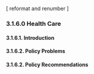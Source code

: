 [ reformat and renumber ]
### 3.1.6.0  Health Care
#### 3.1.6.1.  Introduction
#### 3.1.6.2.  Policy Problems
#### 3.1.6.2.  Policy Recommendations
